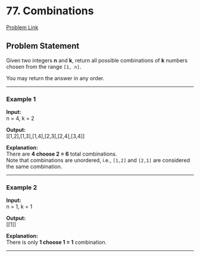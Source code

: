 # 77. Combinations

[Problem Link](https://leetcode.com/problems/combinations/?envType=problem-list-v2&envId=backtracking)

## Problem Statement
Given two integers **n** and **k**, return all possible combinations of **k** numbers chosen from the range `[1, n]`.

You may return the answer in any order.

---

### Example 1
**Input:**  
n = 4, k = 2

**Output:**  
[[1,2],[1,3],[1,4],[2,3],[2,4],[3,4]]

**Explanation:**  
There are **4 choose 2 = 6** total combinations.  
Note that combinations are unordered, i.e., `[1,2]` and `[2,1]` are considered the same combination.

---

### Example 2
**Input:**  
n = 1, k = 1

**Output:**  
[[1]]

**Explanation:**  
There is only **1 choose 1 = 1** combination.

---